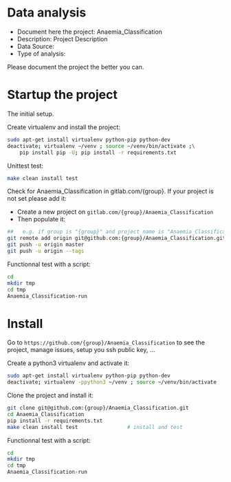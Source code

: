 # Data analysis
- Document here the project: Anaemia_Classification
- Description: Project Description
- Data Source:
- Type of analysis:

Please document the project the better you can.

# Startup the project

The initial setup.

Create virtualenv and install the project:
```bash
sudo apt-get install virtualenv python-pip python-dev
deactivate; virtualenv ~/venv ; source ~/venv/bin/activate ;\
    pip install pip -U; pip install -r requirements.txt
```

Unittest test:
```bash
make clean install test
```

Check for Anaemia_Classification in gitlab.com/{group}.
If your project is not set please add it:

- Create a new project on `gitlab.com/{group}/Anaemia_Classification`
- Then populate it:

```bash
##   e.g. if group is "{group}" and project_name is "Anaemia_Classification"
git remote add origin git@github.com:{group}/Anaemia_Classification.git
git push -u origin master
git push -u origin --tags
```

Functionnal test with a script:

```bash
cd
mkdir tmp
cd tmp
Anaemia_Classification-run
```

# Install

Go to `https://github.com/{group}/Anaemia_Classification` to see the project, manage issues,
setup you ssh public key, ...

Create a python3 virtualenv and activate it:

```bash
sudo apt-get install virtualenv python-pip python-dev
deactivate; virtualenv -ppython3 ~/venv ; source ~/venv/bin/activate
```

Clone the project and install it:

```bash
git clone git@github.com:{group}/Anaemia_Classification.git
cd Anaemia_Classification
pip install -r requirements.txt
make clean install test                # install and test
```
Functionnal test with a script:

```bash
cd
mkdir tmp
cd tmp
Anaemia_Classification-run
```

